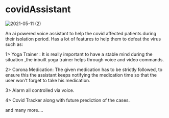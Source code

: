 # covidAssistant
![2021-05-11 (2)](https://user-images.githubusercontent.com/41584402/117820986-bd877680-b288-11eb-87da-53d297050acf.png)

An ai powered voice assistant to help the covid affected patients during their isolation period.
Has a lot of features to help them to defeat the virus such as:
  
  1> Yoga Trainer : It is really important to have a stable mind during the situation ,the inbuilt yoga trainer helps through voice and video commands.
  
  2> Corona Medication: The given medication has to be strictly followed, to ensure this the assistant keeps notifying the medication time so that the user won't forget to take his medication.
  
  3> Alarm all controlled via voice.
  
  4> Covid Tracker along with future prediction of the cases.
  
  and many more....
  
